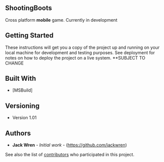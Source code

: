 ## ShootingBoots
Cross platform **mobile** game. Currently in development 

## Getting Started

These instructions will get you a copy of the project up and running on your local machine for development and testing purposes. See deployment for notes on how to deploy the project on a live system. **SUBJECT TO CHANGE

## Built With

* [MSBuild]

## Versioning

* Version 1.01

## Authors

* **Jack Wren** - *Initial work* - (https://github.com/jackwren)

See also the list of [contributors](https://github.com/your/project/contributors) who participated in this project.

